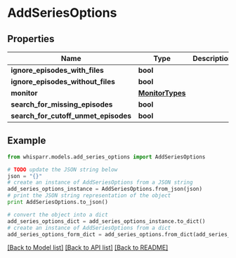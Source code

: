 # AddSeriesOptions


## Properties
Name | Type | Description | Notes
------------ | ------------- | ------------- | -------------
**ignore_episodes_with_files** | **bool** |  | [optional] 
**ignore_episodes_without_files** | **bool** |  | [optional] 
**monitor** | [**MonitorTypes**](MonitorTypes.md) |  | [optional] 
**search_for_missing_episodes** | **bool** |  | [optional] 
**search_for_cutoff_unmet_episodes** | **bool** |  | [optional] 

## Example

```python
from whisparr.models.add_series_options import AddSeriesOptions

# TODO update the JSON string below
json = "{}"
# create an instance of AddSeriesOptions from a JSON string
add_series_options_instance = AddSeriesOptions.from_json(json)
# print the JSON string representation of the object
print AddSeriesOptions.to_json()

# convert the object into a dict
add_series_options_dict = add_series_options_instance.to_dict()
# create an instance of AddSeriesOptions from a dict
add_series_options_form_dict = add_series_options.from_dict(add_series_options_dict)
```
[[Back to Model list]](../README.md#documentation-for-models) [[Back to API list]](../README.md#documentation-for-api-endpoints) [[Back to README]](../README.md)



